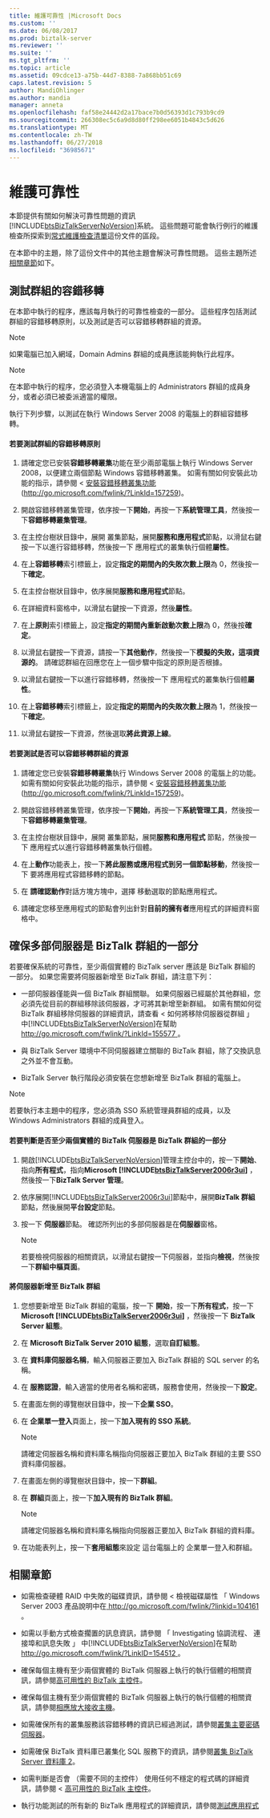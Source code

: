 ```yaml
---
title: 維護可靠性 |Microsoft Docs
ms.custom: ''
ms.date: 06/08/2017
ms.prod: biztalk-server
ms.reviewer: ''
ms.suite: ''
ms.tgt_pltfrm: ''
ms.topic: article
ms.assetid: 09cdce13-a75b-44d7-8388-7a868bb51c69
caps.latest.revision: 5
author: MandiOhlinger
ms.author: mandia
manager: anneta
ms.openlocfilehash: faf58e24442d2a17bace7b0d56393d1c793b9cd9
ms.sourcegitcommit: 266308ec5c6a9d8d80ff298ee6051b4843c5d626
ms.translationtype: MT
ms.contentlocale: zh-TW
ms.lasthandoff: 06/27/2018
ms.locfileid: "36985671"
---
```

# <a name="maintaining-reliability"></a>維護可靠性
本節提供有關如何解決可靠性問題的資訊[!INCLUDE[btsBizTalkServerNoVersion](../includes/btsbiztalkservernoversion-md.md)]系統。 這些問題可能會執行例行的維護檢查所探索到[常式維護檢查清單](../technical-guides/routine-maintenance-checklists.md)這份文件的區段。  

 在本節中的主題，除了這份文件中的其他主題會解決可靠性問題。 這些主題所述[相關章節](../technical-guides/maintaining-reliability.md#BKMK_Related)如下。  

## <a name="testing-group-failover"></a>測試群組的容錯移轉  
 在本節中執行的程序，應該每月執行的可靠性檢查的一部分。 這些程序包括測試群組的容錯移轉原則，以及測試是否可以容錯移轉群組的資源。  

> [!NOTE]  
>  如果電腦已加入網域，Domain Admins 群組的成員應該能夠執行此程序。  

> [!NOTE]  
>  在本節中執行的程序，您必須登入本機電腦上的 Administrators 群組的成員身分，或者必須已被委派適當的權限。  

 執行下列步驟，以測試在執行 Windows Server 2008 的電腦上的群組容錯移轉。  

#### <a name="to-test-a-group-failover-policy"></a>若要測試群組的容錯移轉原則  

1.  請確定您已安裝**容錯移轉叢集**功能在至少兩部電腦上執行 Windows Server 2008，以便建立兩個節點 Windows 容錯移轉叢集。 如需有關如何安裝此功能的指示，請參閱 <<c0> [ 安裝容錯移轉叢集功能](http://go.microsoft.com/fwlink/?LinkId=157259)(http://go.microsoft.com/fwlink/?LinkId=157259)。  

2.  開啟容錯移轉叢集管理，依序按一下**開始**，再按一下**系統管理工具**，然後按一下**容錯移轉叢集管理**。  

3.  在主控台樹狀目錄中，展開 叢集節點，展開**服務和應用程式**節點，以滑鼠右鍵按一下以進行容錯移轉，然後按一下 應用程式的叢集執行個體**屬性**。  

4.  在上**容錯移轉**索引標籤上，設定**指定的期間內的失敗次數上限**為 0，然後按一下**確定**。  

5.  在主控台樹狀目錄中，依序展開**服務和應用程式**節點。  

6.  在詳細資料窗格中，以滑鼠右鍵按一下資源，然後**屬性**。  

7.  在上**原則**索引標籤上，設定**指定的期間內重新啟動次數上限**為 0，然後按**確定**。  

8.  以滑鼠右鍵按一下資源，請按一下**其他動作**，然後按一下**模擬的失敗，這項資源的**。 請確認群組在回應您在上一個步驟中指定的原則是否根據。  

9. 以滑鼠右鍵按一下以進行容錯移轉，然後按一下 應用程式的叢集執行個體**屬性**。  

10. 在上**容錯移轉**索引標籤上，設定**指定的期間內的失敗次數上限**為 1，然後按一下**確定**。  

11. 以滑鼠右鍵按一下資源，然後選取**將此資源上線**。  

#### <a name="to-test-whether-group-resources-can-fail-over"></a>若要測試是否可以容錯移轉群組的資源  

1.  請確定您已安裝**容錯移轉叢集**執行 Windows Server 2008 的電腦上的功能。 如需有關如何安裝此功能的指示，請參閱 <<c0> [ 安裝容錯移轉叢集功能](http://go.microsoft.com/fwlink/?LinkId=157259)(http://go.microsoft.com/fwlink/?LinkId=157259)。  

2.  開啟容錯移轉叢集管理，依序按一下**開始**，再按一下**系統管理工具**，然後按一下**容錯移轉叢集管理**。  

3.  在主控台樹狀目錄中，展開 叢集節點，展開**服務和應用程式** 節點，然後按一下 應用程式以進行容錯移轉叢集執行個體。  

4.  在上**動作**功能表上，按一下**將此服務或應用程式到另一個節點移動**，然後按一下 要將應用程式容錯移轉的節點。  

5.  在 **請確認動作**對話方塊方塊中，選擇 移動選取的節點應用程式。  

6.  請確定您移至應用程式的節點會列出針對**目前的擁有者**應用程式的詳細資料窗格中。  

##  <a name="BKMK_BTSGrp"></a> 確保多部伺服器是 BizTalk 群組的一部分  
 若要確保系統的可靠性，至少兩個實體的 BizTalk server 應該是 BizTalk 群組的一部分。  如果您需要將伺服器新增至 BizTalk 群組，請注意下列：  

- 一部伺服器僅能與一個 BizTalk 群組關聯。 如果伺服器已經屬於其他群組，您必須先從目前的群組移除該伺服器，才可將其新增至新群組。 如需有關如何從 BizTalk 群組移除伺服器的詳細資訊，請查看 < 如何將移除伺服器從群組 」 中[!INCLUDE[btsBizTalkServerNoVersion](../includes/btsbiztalkservernoversion-md.md)]在幫助[ http://go.microsoft.com/fwlink/?LinkId=155577 ](http://go.microsoft.com/fwlink/?LinkId=155577)。  

- 與 BizTalk Server 環境中不同伺服器建立關聯的 BizTalk 群組，除了交換訊息之外並不會互動。  

- BizTalk Server 執行階段必須安裝在您想新增至 BizTalk 群組的電腦上。  

> [!NOTE]  
>  若要執行本主題中的程序，您必須為 SSO 系統管理員群組的成員，以及 Windows Administrators 群組的成員登入。  

#### <a name="to-determine-whether-at-least-two-physical-biztalk-servers-are-part-of-the-biztalk-group"></a>若要判斷是否至少兩個實體的 BizTalk 伺服器是 BizTalk 群組的一部分  

1. 開啟[!INCLUDE[btsBizTalkServerNoVersion](../includes/btsbiztalkservernoversion-md.md)]管理主控台中的，按一下**開始**、 指向**所有程式**，指向**Microsoft [!INCLUDE[btsBizTalkServer2006r3ui](../includes/btsbiztalkserver2006r3ui-md.md)]** ，然後按一下**BizTalk Server 管理**。  

2. 依序展開[!INCLUDE[btsBizTalkServer2006r3ui](../includes/btsbiztalkserver2006r3ui-md.md)]節點中，展開**BizTalk 群組** 節點，然後展開**平台設定**節點。  

3. 按一下 **伺服器**節點。 確認所列出的多部伺服器是在**伺服器**窗格。  

   > [!NOTE]  
   >  若要檢視伺服器的相關資訊，以滑鼠右鍵按一下伺服器，並指向**檢視**，然後按一下**群組中樞頁面**。  

#### <a name="to-add-a-server-to-a-biztalk-group"></a>將伺服器新增至 BizTalk 群組  

1. 您想要新增至 BizTalk 群組的電腦，按一下 **開始**，按一下**所有程式**，按一下  **Microsoft [!INCLUDE[btsBizTalkServer2006r3ui](../includes/btsbiztalkserver2006r3ui-md.md)]** ，然後按一下  **BizTalk Server 組態**。  

2. 在  **Microsoft BizTalk Server 2010 組態**，選取**自訂組態**。  

3. 在 **資料庫伺服器名稱**，輸入伺服器正要加入 BizTalk 群組的 SQL server 的名稱。  

4. 在 **服務認證**，輸入適當的使用者名稱和密碼，服務會使用，然後按一下**設定**。  

5. 在畫面左側的導覽樹狀目錄中，按一下**企業 SSO**。  

6. 在 **企業單一登入**頁面上，按一下**加入現有的 SSO 系統**。  

   > [!NOTE]  
   >  請確定伺服器名稱和資料庫名稱指向伺服器正要加入 BizTalk 群組的主要 SSO 資料庫伺服器。  

7. 在畫面左側的導覽樹狀目錄中，按一下**群組**。  

8. 在 **群組**頁面上，按一下**加入現有的 BizTalk 群組**。  

   > [!NOTE]  
   >  請確定伺服器名稱和資料庫名稱指向伺服器正要加入 BizTalk 群組的資料庫。  

9. 在功能表列上，按一下**套用組態**來設定 這台電腦上的 企業單一登入和群組。  

##  <a name="BKMK_Related"></a> 相關章節  

- 如需檢查硬體 RAID 中失敗的磁碟資訊，請參閱 < 檢視磁碟屬性 「 Windows Server 2003 產品說明中在[ http://go.microsoft.com/fwlink/?linkid=104161 ](http://go.microsoft.com/fwlink/?linkid=104161)。  

- 如需以手動方式檢查擱置的訊息資訊，請參閱 「 Investigating 協調流程、 連接埠和訊息失敗 」 中[!INCLUDE[btsBizTalkServerNoVersion](../includes/btsbiztalkservernoversion-md.md)]在幫助[ http://go.microsoft.com/fwlink/?LinkID=154512 ](http://go.microsoft.com/fwlink/?LinkID=154512)。  

- 確保每個主機有至少兩個實體的 BizTalk 伺服器上執行的執行個體的相關資訊，請參閱[高可用性的 BizTalk 主控件](../technical-guides/high-availability-for-biztalk-hosts.md)。  

- 確保每個主機有至少兩個實體的 BizTalk 伺服器上執行的執行個體的相關資訊，請參閱[相應放大接收主機](../technical-guides/scaling-out-receiving-hosts.md)。  

- 如需確保所有的叢集服務該容錯移轉的資訊已經過測試，請參閱[叢集主要密碼伺服器](../technical-guides/clustering-the-master-secret-server.md)。  

- 如需確保 BizTalk 資料庫已叢集化 SQL 服務下的資訊，請參閱[叢集 BizTalk Server 資料庫 2](../technical-guides/clustering-the-biztalk-server-databases2.md)。  

- 如需判斷是否會 （需要不同的主控件） 使用任何不穩定的程式碼的詳細資訊，請參閱 <<c0> [ 高可用性的 BizTalk 主控件](../technical-guides/high-availability-for-biztalk-hosts.md)。  

- 執行功能測試的所有新的 BizTalk 應用程式的詳細資訊，請參閱[測試應用程式](../technical-guides/testing-an-application.md)
